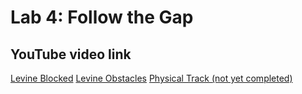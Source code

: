 # Lab 4: Follow the Gap

## YouTube video link
[Levine Blocked](https://youtu.be/EMpzCcxTTqs)
[Levine Obstacles](https://youtu.be/ANCEFxZxZQ4)
[Physical Track (not yet completed)](https://tinyurl.com/22mts2ax)
